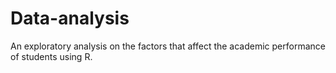 # Data-analysis
An exploratory analysis on the factors that affect the academic performance of students using R.
